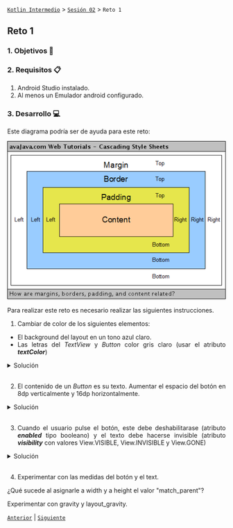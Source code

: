 [`Kotlin Intermedio`](../../Readme.md) > [`Sesión 02`](../Readme.md) > `Reto 1`
	
## Reto 1

<div style="text-align: justify;">

### 1. Objetivos :dart:



### 2. Requisitos :clipboard:

1. Android Studio instalado.
2. Al menos un Emulador android configurado.

### 3. Desarrollo :computer:

Este diagrama podría ser de ayuda para este reto:

<img src="images/view_diagram.png">


Para realizar este reto es necesario realizar las siguientes instrucciones.
	
1. Cambiar de color de los siguientes elementos:

- El background del layout en un tono azul claro.
- Las letras del _TextView_ y _Button_ color gris claro (usar el atributo ___textColor___)


<details><summary>Solución</summary>
<p>

agregar los colores al archivo _colors.xml_:

```xml
<color name="background">#03A1C5</color>
<color name="grayClear">#CCC</color>
```

asignar el color al atributo ___background___ de nuestrlo _LinearLayout_:

```xml
android:background="@color/background"
```

agregar tanto a _Button_ como a _TextView_ :

```xml
android:textColor="@color/grayClear"
```

</p>
</details>
<br/>

2. El contenido de un _Button_ es su texto. Aumentar el espacio del botón en 8dp verticalmente y 16dp horizontalmente.  

<details><summary>Solución</summary>
<p>
	
```xml
android:paddingVertical="8dp"
android:paddingHorizontal="16dp"
```

</p>
</details>
<br/>

3. Cuando el usuario pulse el botón, este debe deshabilitarase (atributo ___enabled___ tipo booleano) y el texto debe hacerse invisible (atributo ___visibility___ con valores View.VISIBLE, View.INVISIBLE y View.GONE)

<details><summary>Solución</summary>
<p>
	
En el listener del click en el botón, agregar lo siguiente:
```xml
text.visibility = View.INVISIBLE
btnAccept.isEnabled = false
```
</p>
</details>
<br/>

4. Experimentar con las medidas del botón y el text. 
	
¿Qué sucede al asignarle a width y a height el valor "match_parent"? 
	
Experimentar con gravity y layout_gravity.

[`Anterior`](../Ejemplo-01/Readme.md) | [`Siguiente`](../Ejemplo-02/Readme.md)

</div>
